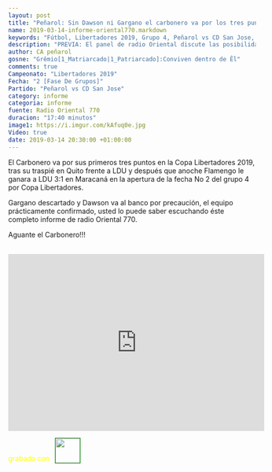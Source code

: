 ```yaml
---
layout: post
title: "Peñarol: Sin Dawson ni Gargano el carbonero va por los tres puntos a las 19:00 hs"
name: 2019-03-14-informe-oriental770.markdown
keywords: "Fútbol, Libertadores 2019, Grupo 4, Peñarol vs CD San Jose, Informe, Video"
description: "PREVIA: El panel de radio Oriental discute las posibilidades de Peñarol en esta Copa Libertadores y en concreto el partido de ésta tarde frente a CD San Jose de Bolivia"
author: CA peñarol
gosne: "Grêmio[1_Matriarcado|1_Patriarcado]:Conviven dentro de Êl"
comments: true
Campeonato: "Libertadores 2019"
Fecha: "2 [Fase De Grupos]"
Partido: "Peñarol vs CD San Jose"
category: informe
categoria: informe
fuente: Radio Oriental 770
duracion: "17:40 minutos"
image1: https://i.imgur.com/kAfuq0e.jpg
Video: true
date: 2019-03-14 20:30:00 +01:00:00
---
```


El Carbonero va por sus primeros tres puntos en la Copa Libertadores 2019, tras su traspié en Quito frente a LDU y después que anoche Flamengo le ganara a LDU 3:1 en Maracaná en la apertura de la fecha No 2 del grupo 4 por Copa Libertadores.

Gargano descartado y Dawson va al banco por precaución, el equipo prácticamente confirmado, usted lo puede saber escuchando éste completo informe de radio Oriental 770.

Aguante el Carbonero!!!

<br>

<iframe width="521" height="360" src="https://www.youtube.com/embed/_yDJ1zkUw5U" frameborder="0" allow="accelerometer; autoplay; encrypted-media; gyroscope; picture-in-picture" allowfullscreen></iframe>

<span style="color:yellow;">grabado con</span> <a href="http://ffmpeg.org"><img src="{{ site.url }}/images/ffmpeg.png" width="50px" style="border:1px solid green;vertical-align: sub;margin-left:7px;"></a>

